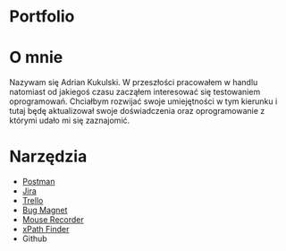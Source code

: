 # Portfolio
# O mnie 
Nazywam się Adrian Kukulski. W przeszłości pracowałem w handlu natomiast od jakiegoś czasu zacząłem interesować się testowaniem oprogramowań. Chciałbym rozwijać swoje umiejętności w tym kierunku i tutaj będę aktualizował swoje doświadczenia oraz oprogramowanie z którymi udało mi się zaznajomić.
# Narzędzia
- [Postman](https://www.postman.com/)
- [Jira](https://www.atlassian.com/software/jira0) 
- [Trello](https://trello.com/)
- [Bug Magnet](https://chrome.google.com/webstore/detail/bug-magnet/efhedldbjahpgjcneebmbolkalbhckfi?hl=pl)
- [Mouse Recorder](https://www.mouserecorder.com/)
- [xPath Finder](https://chrome.google.com/webstore/detail/xpath-finder/ihnknokegkbpmofmafnkoadfjkhlogph)
- Github
